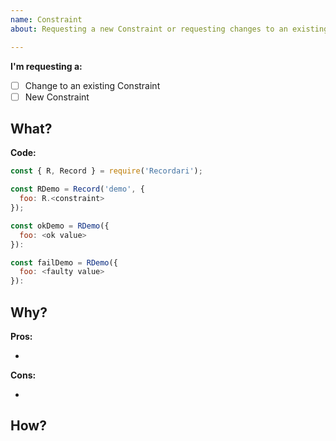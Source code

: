 ```yaml
---
name: Constraint
about: Requesting a new Constraint or requesting changes to an existing one.

---
```


<!--
Thank you for submitting an issue!
This template is for submitting an issue about adding a new Constraint or making a change to an existing Constraint.
Please select which one this issue is about:
-->
__I'm requesting a:__
- [ ] Change to an existing Constraint
- [ ] New Constraint

## What?
<!-- Please explain with word what changes you are suggesting -->

__Code:__ <br>
<!-- Please change the following code snipped to reflect your intended changes, be sure to show how and when the constraint would evaluate to true and when it would evaluate to false -->
```js
const { R, Record } = require('Recordari');

const RDemo = Record('demo', {
  foo: R.<constraint>
});

const okDemo = RDemo({
  foo: <ok value>
}):

const failDemo = RDemo({
  foo: <faulty value>
}):
```

## Why?
__Pros:__ <br>
* <!-- Why should your changes be implemented? -->

__Cons:__ <br>
* <!-- What are the possible drawback of implementing your changes? -->

## How?
<!-- If you have any ideas how this could be implemented (and you don't want to open a PR yourself) this is where you put it -->

